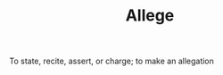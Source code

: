 ---
title: Allege
letter: A
permalink: "/definitions/bld-allege.html"
body: To state, recite, assert, or charge; to make an allegation
published_at: '2018-07-07'
source: Black's Law Dictionary 2nd Ed (1910)
layout: post
---